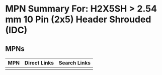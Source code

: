 



# MPN Summary For: H2X5SH > 2.54 mm 10 Pin (2x5) Header Shrouded (IDC)

## MPNs
  

|MPN|Direct Links|Search Links|
| :--- | :--- | :--- |
||||
